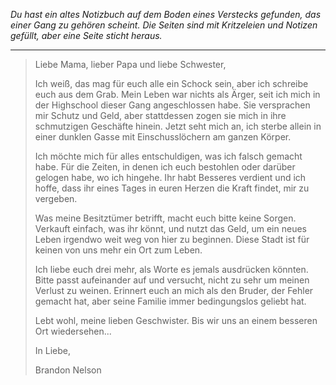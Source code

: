 _Du hast ein altes Notizbuch auf dem Boden eines Verstecks gefunden, das einer Gang zu gehören scheint. Die Seiten sind mit Kritzeleien und Notizen gefüllt, aber eine Seite sticht heraus._

---

> Liebe Mama, lieber Papa und liebe Schwester,
>
> Ich weiß, das mag für euch alle ein Schock sein, aber ich schreibe euch aus dem Grab. Mein Leben war nichts als Ärger, seit ich mich in der Highschool dieser Gang angeschlossen habe. Sie versprachen mir Schutz und Geld, aber stattdessen zogen sie mich in ihre schmutzigen Geschäfte hinein. Jetzt seht mich an, ich sterbe allein in einer dunklen Gasse mit Einschusslöchern am ganzen Körper.
>
> Ich möchte mich für alles entschuldigen, was ich falsch gemacht habe. Für die Zeiten, in denen ich euch bestohlen oder darüber gelogen habe, wo ich hingehe. Ihr habt Besseres verdient und ich hoffe, dass ihr eines Tages in euren Herzen die Kraft findet, mir zu vergeben.
>
> Was meine Besitztümer betrifft, macht euch bitte keine Sorgen. Verkauft einfach, was ihr könnt, und nutzt das Geld, um ein neues Leben irgendwo weit weg von hier zu beginnen. Diese Stadt ist für keinen von uns mehr ein Ort zum Leben.
>
> Ich liebe euch drei mehr, als Worte es jemals ausdrücken könnten. Bitte passt aufeinander auf und versucht, nicht zu sehr um meinen Verlust zu weinen. Erinnert euch an mich als den Bruder, der Fehler gemacht hat, aber seine Familie immer bedingungslos geliebt hat.
>
> Lebt wohl, meine lieben Geschwister. Bis wir uns an einem besseren Ort wiedersehen...
>
> In Liebe,
>
> Brandon Nelson
